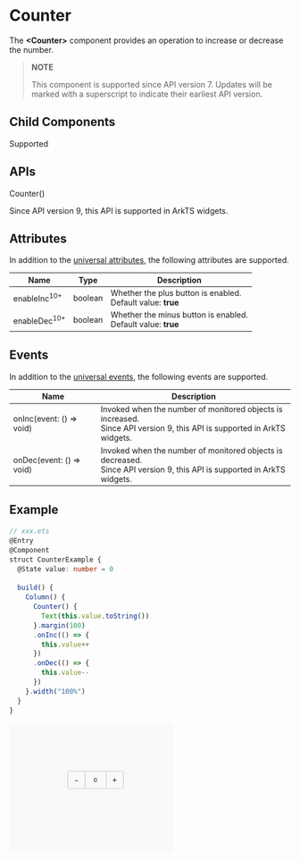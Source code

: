 # Counter

The **\<Counter>** component provides an operation to increase or decrease the number.

>  **NOTE**
>
> This component is supported since API version 7. Updates will be marked with a superscript to indicate their earliest API version.


## Child Components

Supported


## APIs

Counter()

Since API version 9, this API is supported in ArkTS widgets.

## Attributes

In addition to the [universal attributes](ts-universal-attributes-size.md), the following attributes are supported.

| Name                         | Type                              | Description                                      |
| --------------------------- | ---------------------------------------- | ---------------------------------------- |
| enableInc<sup>10+</sup>              | boolean                            | Whether the plus button is enabled.<br>Default value: **true**  |
| enableDec<sup>10+</sup>           | boolean                                  | Whether the minus button is enabled.<br>Default value: **true**|

## Events

In addition to the [universal events](ts-universal-events-click.md), the following events are supported.

| Name| Description|
| -------- | -------- |
| onInc(event: () =&gt; void) | Invoked when the number of monitored objects is increased.<br>Since API version 9, this API is supported in ArkTS widgets.|
| onDec(event: () =&gt; void) | Invoked when the number of monitored objects is decreased.<br>Since API version 9, this API is supported in ArkTS widgets.|


## Example

```ts
// xxx.ets
@Entry
@Component
struct CounterExample {
  @State value: number = 0

  build() {
    Column() {
      Counter() {
        Text(this.value.toString())
      }.margin(100)
      .onInc(() => {
        this.value++
      })
      .onDec(() => {
        this.value--
      })
    }.width("100%")
  }
}
```

![en-us_image_0000001212378424](figures/en-us_image_0000001212378424.gif)
